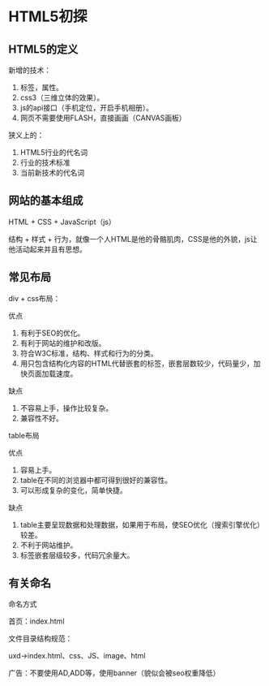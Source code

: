 # HTML5初探

## HTML5的定义

新增的技术：

1. 标签，属性。
2. css3（三维立体的效果）。
3. js的api接口（手机定位，开启手机相册）。
4. 网页不需要使用FLASH，直接画画（CANVAS画板）

狭义上的：

1. HTML5行业的代名词
2. 行业的技术标准
3. 当前新技术的代名词

## 网站的基本组成

HTML + CSS + JavaScript（js）

结构 + 样式 + 行为，就像一个人HTML是他的骨骼肌肉，CSS是他的外貌，js让他活动起来并且有思想。

## 常见布局

div + css布局：

优点

1. 有利于SEO的优化。
2. 有利于网站的维护和改版。
3. 符合W3C标准，结构、样式和行为的分类。
4. 用只包含结构化内容的HTML代替嵌套的标签，嵌套层数较少，代码量少，加快页面加载速度。

缺点

1. 不容易上手，操作比较复杂。
2. 兼容性不好。

table布局

优点

1. 容易上手。
2. table在不同的浏览器中都可得到很好的兼容性。
3. 可以形成复杂的变化，简单快捷。

缺点

1. table主要呈现数据和处理数据，如果用于布局，使SEO优化（搜索引擎优化）较差。
2. 不利于网站维护。
3. 标签嵌套层级较多，代码冗余量大。

## 有关命名

命名方式

首页：index.html

文件目录结构规范：

uxd->index.html、css、JS、image、html

广告：不要使用AD,ADD等，使用banner（貌似会被seo权重降低）